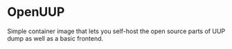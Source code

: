 # OpenUUP

Simple container image that lets you self-host the open source parts of UUP dump as well as a basic frontend.
